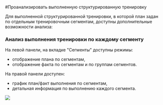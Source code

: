 #Проанализировать выполненную структурированную тренировку

Для выполненной структурированной тренировки, в которой план задан по отдельным тренировочным сегментам, доступны дополнительные возможности анализа:

### Анализ выполнения тренировки по каждому сегменту

На левой панели, на вкладке "Сегменты" доступны режимы:
* отображение плана по сегментам, 
* отображение факта по сегментам и по группам сегментов.

На правой панели доступен:
* график план/факт выполнения по сегментам,
* детальная информация по выполнению каждого сегмента.

![](http://264710.selcdn.ru/assets/images/about/activity-structured2.png)

